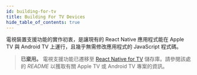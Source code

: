 ```yaml
---
id: building-for-tv
title: Building For TV Devices
hide_table_of_contents: true
---
```


電視裝置支援功能的實作初衷，是讓現有的 React Native 應用程式能在 Apple TV 與 Android TV 上運行，且幾乎無需修改應用程式的 JavaScript 程式碼。

> **已棄用。** 電視支援功能已遷移至 [React Native for TV](https://github.com/react-native-tvos/react-native-tvos#readme) 儲存庫。請參閱該處的 _README_ 以獲取有關 Apple TV 或 Android TV 專案的資訊。